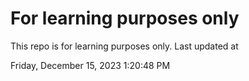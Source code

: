 # For learning purposes only
This repo is for learning purposes only.
Last updated at

Friday, December 15, 2023 1:20:48 PM


